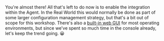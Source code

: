 You're almost there! All that's left to do now is to enable the integration within the Agent. In the Real World this would normally be done as part of some larger configuration management strategy, but that's a bit out of scope for this workshop. There's also a [built-in web GUI](https://docs.datadoghq.com/agent/?tab=agentv6#gui) for most operating environments, but since we've spent so much time in the console already, let's keep the trend going. 😀


